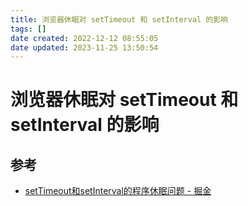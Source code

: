 ```yaml
---
title: 浏览器休眠对 setTimeout 和 setInterval 的影响
tags: []
date created: 2022-12-12 08:55:05
date updated: 2023-11-25 13:50:54
---
```


# 浏览器休眠对 setTimeout 和 setInterval 的影响

## 参考

- [setTimeout和setInterval的程序休眠问题 - 掘金](https://juejin.cn/post/6844903667456278541)
